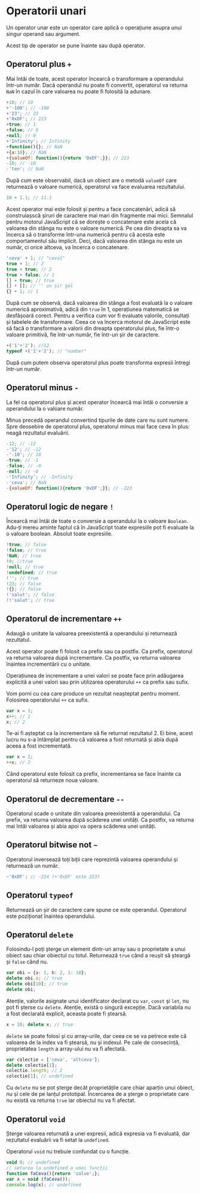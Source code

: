# Operatorii unari

Un operator unar este un operator care aplică o operațiune asupra unui singur operand sau argument.

Acest tip de operator se pune înainte sau după operator.

## Operatorul plus `+`

Mai întâi de toate, acest operator încearcă o transformare a operandului într-un număr. Dacă operandul nu poate fi convertit, operatorul va returna `NaN` în cazul în care valoarea nu poate fi folosită la adunare.

```javascript
+10; // 10
+'-100'; // -100
+'23'; // 23
+'0xDF'; // 223
+true; // 1
+false; // 0
+null; // 0
+'Infinity'; // Infinity
+function(){}; // NaN
+{a:10}; // NaN
+{valueOf: function(){return '0xDF';}}; // 223
-10; // -10
-'ten'; // NaN
```

După cum este observabil, dacă un obiect are o metodă `valueOf` care returnează o valoare numerică, operatorul va face evaluarea rezultatului.

```javascript
10 + 1.1; // 11.1
```

Acest operator mai este folosit și pentru a face concatenări, adică să construiașscă șiruri de caractere mai mari din fragmente mai mici. Semnalul pentru motorul JavaScript că se dorește o concatenare este acela că valoarea din stânga nu este o valoare numerică. Pe cea din dreapta sa va încerca să o transforme într-una numerică pentru că acesta este comportamentul său implicit. Deci, dacă valoarea din stânga nu este un număr, ci orice altceva, va încerca o concatenare.

```javascript
'ceva' + 1; // "ceva1"
true + 1; // 2
true + true; // 2
true + false; // 1
[] + true; // true
[] + []; // '' un șir gol
{} + 1; // 1
```

După cum se observă, dacă valoarea din stânga a fost evaluată la o valoare numerică aproximativă, adică din `true` în 1, operațiunea matematică se desfășoară corect. Pentru a verifica cum vor fi evaluate valorile, consultați și tabelele de transformare. Ceea ce va încerca motorul de JavaScript este să facă o transformare a valorii din dreapta operatorului plus, fie într-o valoare primitivă, fie într-un număr, fie într-un șir de caractere.

```javascript
+('1'+'2'); //12
typeof +('1'+'2'); // "number"
```

După cum putem observa operatorul plus poate transforma expresii întregi într-un număr.

## Operatorul minus `-`

La fel ca operatorul plus și acest operator încearcă mai întâi o conversie a operandului la o valoare număr.

Minus precedă operandul convertind tipurile de date care nu sunt numere. Spre deosebire de operatorul plus, operatorul minus mai face ceva în plus: neagă rezultatul evaluării.

```javascript
-12; // -12
-'12'; // -12
-'-10'; // 10
-true; // -1
-false; // -0
-null; // -0
-'Infinity'; // -Infinity
-'ceva'; // NaN
-{valueOf: function(){return '0xDF';}}; // -223
```

## Operatorul logic de negare `!`

Încearcă mai întâi de toate o conversie a operandului la o valoare `Boolean`. Adu-ți mereu aminte faptul că în JavaScript toate expresiile pot fi evaluate la o valoare boolean. Absolut toate expresiile.

```javascript
!true; // false
!false; // true
!NaN; // true
!0; //true
!null; // true
!undefined; // true
!''; // true
!23; // false
!{}; // false
!'salut'; // false
!!'salut'; // true
```

## Operatorul de incrementare `++`

Adaugă o unitate la valoarea preexistentă a operandului și returnează rezultatul.

Acest operator poate fi folosit ca prefix sau ca postfix.
Ca prefix, operatorul va returna valoarea după incrementare.
Ca postfix, va returna valoarea înaintea incrementării cu o unitate.

Operațiunea de incrementare a unei valori se poate face prin adăugarea explicită a unei valori sau prin utilizarea operatorului `++` ca prefix sau sufix.

Vom porni cu cea care produce un rezultat neașteptat pentru moment. Folosirea operatorului `++` ca sufix.

```javascript
var x = 1;
x++; // 1
x; // 2
```

Te-ai fi așteptat ca la incrementare să fie returnat rezultatul 2. Ei bine, acest lucru nu s-a întâmplat pentru că valoarea a fost returnată și abia după aceea a fost incrementată.

```javascript
var x = 1;
++x; // 2
```

Când operatorul este folosit ca prefix, incrementarea se face înainte ca operatorul să returneze noua valoare.

## Operatorul de decrementare `--`

Operatorul scade o unitate din valoarea preexistentă a operandului.
Ca prefix, va returna valoarea după scăderea unei unități.
Ca postfix, va returna mai întâi valoarea și abia apoi va opera scăderea unei unități.

## Operatorul bitwise not `~`

Operatorul inversează toți biții care reprezintă valoarea operandului și returnează un număr.

```javascript
~'0xDF'; // -224 (+'0xDF' este 223)
```

## Operatorul `typeof`

Returnează un șir de caractere care spune ce este operandul.
Operatorul este poziționat înaintea operandului.

## Operatorul `delete`

Folosindu-l poți șterge un element dintr-un array sau o proprietate a unui obiect sau chiar obiectul cu totul.
Returnează `true` când a reușit să șteargă și `false` când nu.

```javascript
var obi = {a: 1, b: 2, 1: 10};
delete obi.a; // true
delete obi[10]; // true
delete obi;
```

Atenție, valorile asignate unui identificator declarat cu `var`, `const` și `let`, nu pot fi șterse cu `delete`. Atenție, există o singură excepție. Dacă variabila nu a fost declarată explicit, aceasta poate fi ștearsă.

```javascript
x = 10; delete x; // true
```

`delete` se poate folosi și cu array-urile, dar ceea ce se va petrece este că valoarea de la index va fi ștearsă, nu și indexul. Pe cale de consecință, proprietatea `length` a array-ului nu va fi afectată.

```javascript
var colectie = ['ceva', 'altceva'];
delete colectie[1];
colectie.length; // 2
colectie[1]; // undefined
```

Cu `delete` nu se pot șterge decât proprietățile care chiar aparțin unui obiect, nu și cele de pe lanțul prototipal.
Încercarea de a șterge o proprietate care nu există va returna `true` iar obiectul nu va fi afectat.

## Operatorul `void`

Șterge valoarea returnată a unei expresii, adică expresia va fi evaluată, dar rezultatul evaluării va fi setat la `undefined`.

Operatorul `void` nu trebuie confundat cu o funcție.

```javascript
void 0; // undefined
// setarea la undefined a unei funcții
function faCeva(){return 'salve';};
var x = void (faCeva());
console.log(x); // undefined
```
